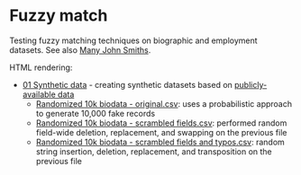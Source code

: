 # Fuzzy match

Testing fuzzy matching techniques on biographic and employment datasets. See also [Many John Smiths](https://github.com/phively/demos/tree/master/many-john-smiths).

HTML rendering:

  * [01 Synthetic data](https://phively.github.io/ksm-models/fuzzy-match-fy21/01%20Synthetic%20data.nb.html) - creating synthetic datasets based on [publicly-available data](https://github.com/phively/ksm-models/tree/master/fuzzy-match-fy21/data)
    * [Randomized 10k biodata - original.csv](https://raw.githubusercontent.com/phively/ksm-models/master/fuzzy-match-fy21/generated%20data/Randomized%2010k%20biodata%20-%20original.csv): uses a probabilistic approach to generate 10,000 fake records
    * [Randomized 10k biodata - scrambled fields.csv](https://raw.githubusercontent.com/phively/ksm-models/master/fuzzy-match-fy21/generated%20data/Randomized%2010k%20biodata%20-%20scrambled%20fields.csv): performed random field-wide deletion, replacement, and swapping on the previous file
    * [Randomized 10k biodata - scrambled fields and typos.csv](https://github.com/phively/ksm-models/blob/master/fuzzy-match-fy21/generated%20data/Randomized%2010k%20biodata%20-%20scrambled%20fields%20and%20typos.csv): random string insertion, deletion, replacement, and transposition on the previous file